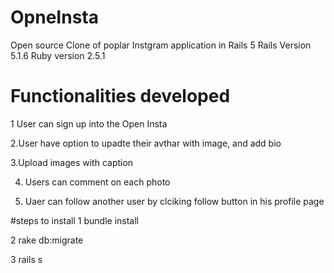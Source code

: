 # OpneInsta

Open source Clone of poplar Instgram application in Rails 5
Rails Version 5.1.6
Ruby version 2.5.1

# Functionalities developed
 1 User can sign up into the Open Insta
 
 2.User have option to upadte their avthar with image, and add bio
 
 3.Upload images with caption
 
 4. Users can comment on each photo
 
 5. Uaer can follow another user by clciking follow button in his profile page
 
 #steps to install
 1 bundle install
 
 2 rake db:migrate
 
 3 rails s
